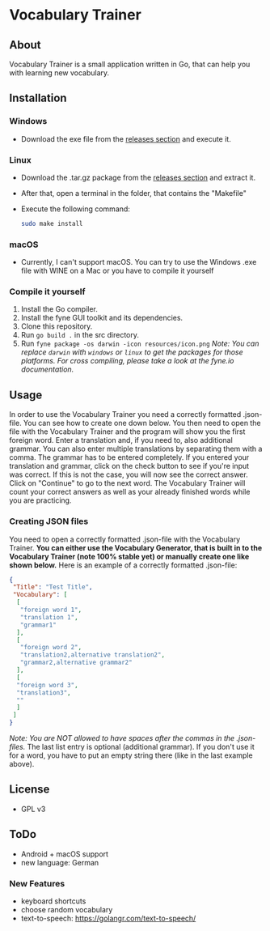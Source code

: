 # Vocabulary Trainer

## About

Vocabulary Trainer is a small application written in Go, that can help you with learning new vocabulary.

## Installation

### Windows

- Download the exe file from the [releases section](https://github.com/Palexer/vocabulary-trainer/releases) and execute it.

### Linux

- Download the .tar.gz package from the [releases section](https://github.com/Palexer/vocabulary-trainer/releases) and extract it.

- After that, open a terminal in the folder, that contains the "Makefile"

- Execute the following command:
  
  ```bash
  sudo make install
  ```

### macOS

- Currently, I can't support macOS. You can try to use the Windows .exe file with WINE on a Mac or you have to compile it yourself

### Compile it yourself

1. Install the Go compiler.
2. Install the fyne GUI toolkit and its dependencies.
3. Clone this repository.
4. Run ```go build .``` in the src directory.
5. Run ```fyne package -os darwin -icon resources/icon.png``` 
    _Note: You can replace ```darwin``` with ```windows``` or ```linux``` to get the packages for those platforms. For cross compiling, please take a look at the fyne.io documentation._

## Usage

In order to use the Vocabulary Trainer you need a correctly formatted .json-file. You can see how to create one down below.
You then need to open the file with the Vocabulary Trainer and the program will show you the first foreign word. Enter a 
translation and, if you need to, also additional grammar. You can also enter multiple translations by separating them with a comma.
The grammar has to be entered completely. If you entered your translation and grammar, click on the check button to see if you're input was correct. If this is not the case, you will now see the correct answer.  Click on "Continue" to go to the next word. The Vocabulary Trainer will count your correct answers as well as your already finished words while you are practicing.

### Creating JSON files

You need to open a correctly formatted .json-file with the Vocabulary Trainer.
**You can either use the Vocabulary Generator, that is built in to the Vocabulary Trainer (note 100% stable yet) or manually create one like shown below.**
Here is an example of a correctly formatted .json-file:

```JSON
{
 "Title": "Test Title",
 "Vocabulary": [
  [
   "foreign word 1",
   "translation 1",
   "grammar1"
  ],
  [
   "foreign word 2",
   "translation2,alternative translation2",
   "grammar2,alternative grammar2"
  ],
  [
  "foreign word 3",
  "translation3",
  ""
  ]
 ]
}
```

_Note: You are NOT allowed to have spaces after the commas in the .json-files._
The last list entry is optional (additional grammar). If you don't use it for a word, 
you have to put an empty string there (like in the last example above).

## License

- GPL v3

## ToDo

- Android + macOS support
- new language: German

### New Features

- keyboard shortcuts 
- choose random vocabulary
- text-to-speech: https://golangr.com/text-to-speech/

